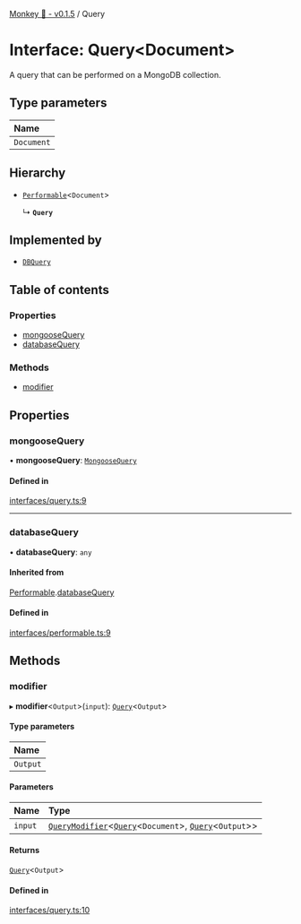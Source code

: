 [Monkey 🐒 - v0.1.5](../README.md) / Query

# Interface: Query<Document\>

A query that can be performed on a MongoDB collection.

## Type parameters

| Name |
| :------ |
| `Document` |

## Hierarchy

- [`Performable`](Performable.md)<`Document`\>

  ↳ **`Query`**

## Implemented by

- [`DBQuery`](../classes/DBQuery.md)

## Table of contents

### Properties

- [mongooseQuery](Query.md#mongoosequery)
- [databaseQuery](Query.md#databasequery)

### Methods

- [modifier](Query.md#modifier)

## Properties

### mongooseQuery

• **mongooseQuery**: [`MongooseQuery`](../README.md#mongoosequery)

#### Defined in

[interfaces/query.ts:9](https://github.com/bpisano/monkey/blob/9279d43/src/interfaces/query.ts#L9)

___

### databaseQuery

• **databaseQuery**: `any`

#### Inherited from

[Performable](Performable.md).[databaseQuery](Performable.md#databasequery)

#### Defined in

[interfaces/performable.ts:9](https://github.com/bpisano/monkey/blob/9279d43/src/interfaces/performable.ts#L9)

## Methods

### modifier

▸ **modifier**<`Output`\>(`input`): [`Query`](Query.md)<`Output`\>

#### Type parameters

| Name |
| :------ |
| `Output` |

#### Parameters

| Name | Type |
| :------ | :------ |
| `input` | [`QueryModifier`](QueryModifier.md)<[`Query`](Query.md)<`Document`\>, [`Query`](Query.md)<`Output`\>\> |

#### Returns

[`Query`](Query.md)<`Output`\>

#### Defined in

[interfaces/query.ts:10](https://github.com/bpisano/monkey/blob/9279d43/src/interfaces/query.ts#L10)
